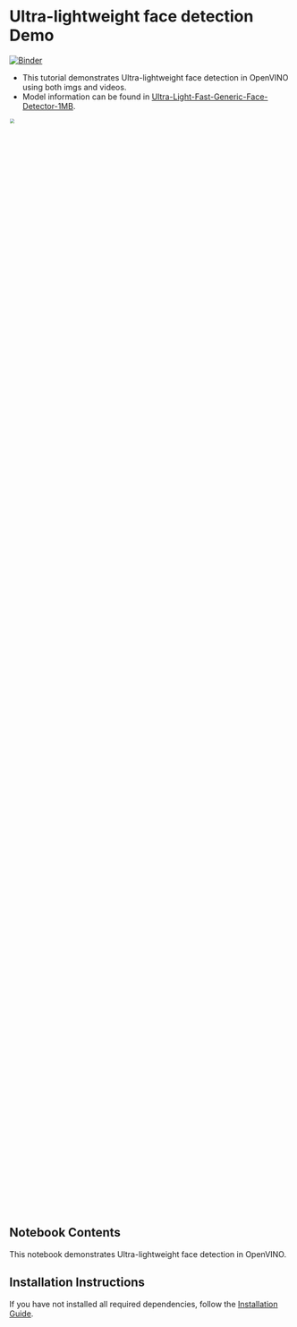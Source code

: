 # Ultra-lightweight face detection Demo

[![Binder](https://mybinder.org/badge_logo.svg)](https://mybinder.org/v2/gh/openvinotoolkit/openvino_notebooks/HEAD?filepath=notebooks%2F241-ultraface-detection%2F241-ultraface-detection.ipynb)

- This tutorial demonstrates Ultra-lightweight face detection in OpenVINO using both imgs and videos.
- Model information can be found in [Ultra-Light-Fast-Generic-Face-Detector-1MB](https://github.com/Linzaer/Ultra-Light-Fast-Generic-Face-Detector-1MB).

<img src='https://github.com/Linzaer/Ultra-Light-Fast-Generic-Face-Detector-1MB/raw/master/readme_imgs/27.jpg' width="50%" style="zoom:50%;" >

## Notebook Contents

This notebook demonstrates Ultra-lightweight face detection in OpenVINO.

## Installation Instructions

If you have not installed all required dependencies, follow the [Installation Guide](../../README.md).